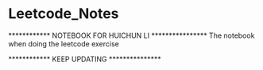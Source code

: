 # Leetcode_Notes
************    NOTEBOOK FOR HUICHUN LI ****************
The notebook when doing the leetcode exercise

************ KEEP UPDATING ***************
